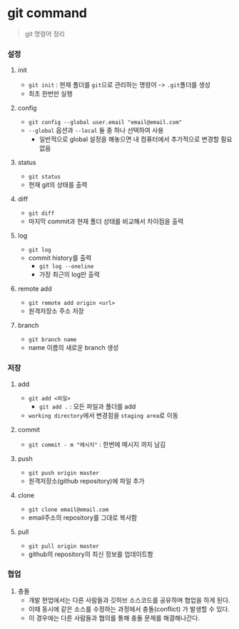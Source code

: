 # git command

> git 명령어 정리



### 설정

1. init
   - `git init` : 현재 폴더를 `git`으로 관리하는 명령어 -> `.git`폴더를 생성
   - 최초 한번만 실행

2. config
   - `git config --global user.email "email@email.com"`
   - `--global` 옵션과 `--local` 둘 중 하나 선택하여 사용
     - 일반적으로 global 설정을 해놓으면 내 컴퓨터에서 추가적으로 변경할 필요 없음

3. status
   - `git status`
   - 현재 git의 상태를 출력



4. diff
   - `git diff`
   - 마지막 commit과 현재 폴더 상태를 비교해서 차이점을 출력



5. log
   - `git log`
   - commit history를 출력
     - `git log --oneline` 
     - 가장 최근의 log만 출력



6. remote add
   - `git remote add origin <url>`
   - 원격저장소 주소 저장



7. branch
   - `git branch name`
   - name 이름의 새로운 branch 생성



### 저장

1. add
   - `git add <파일>`
     - `git add .` : 모든 파일과 폴더를 add
   - `working directory`에서 변경점을 `staging area`로 이동



2. commit
   - `git commit - m "메시지"` : 한번에 메시지 까지 남김



3. push
   - `git push origin master`
   - 원격저장소(github repository)에 파일 추가



4. clone
   - `git clone email@email.com` 
   - email주소의 repository를 그대로 복사함



5. pull
   - `git pull origin master` 
   - github의 repository의 최신 정보를 업데이트함



### 협업

1. 충돌
   - 개발 현업에서는 다른 사람들과 깃허브 소스코드를 공유하며 협업을 하게 된다.
   - 이때 동시에 같은 소스를 수정하는 과정에서 충돌(conflict) 가 발생할 수 있다.
   - 이 경우에는 다른 사람들과 협의를 통해 충돌 문제를 해결해나간다.